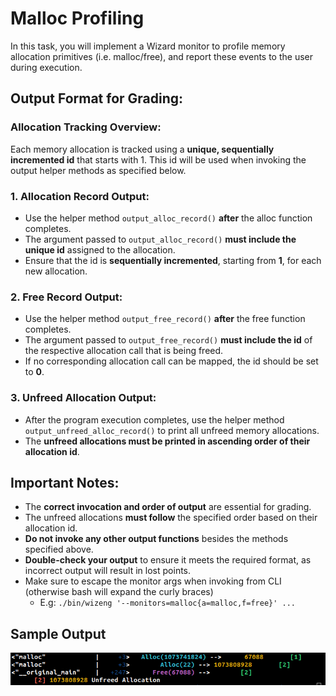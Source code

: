 # Malloc Profiling

In this task, you will implement a Wizard monitor to profile memory allocation primitives (i.e. malloc/free), and report these
events to the user during execution.

## Output Format for Grading:

### Allocation Tracking Overview:
Each memory allocation is tracked using a **unique, sequentially incremented id** that starts with 1. This id will be used when invoking the output helper methods as specified below.

### 1. Allocation Record Output:
- Use the helper method `output_alloc_record()` **after** the alloc function completes.
- The argument passed to `output_alloc_record()` **must include the unique id** assigned to the allocation.
- Ensure that the id is **sequentially incremented**, starting from **1**, for each new allocation.

### 2. Free Record Output:
- Use the helper method `output_free_record()` **after** the free function completes.
- The argument passed to `output_free_record()` **must include the id** of the respective allocation call that is being freed.
- If no corresponding allocation call can be mapped, the id should be set to **0**.

### 3. Unfreed Allocation Output:
- After the program execution completes, use the helper method `output_unfreed_alloc_record()` to print all unfreed memory allocations.
- The **unfreed allocations must be printed in ascending order of their allocation id**.

## Important Notes:
- The **correct invocation and order of output** are essential for grading.
- The unfreed allocations **must follow** the specified order based on their allocation id.
- **Do not invoke any other output functions** besides the methods specified above.
- **Double-check your output** to ensure it meets the required format, as incorrect output will result in lost points.
- Make sure to escape the monitor args when invoking from CLI (otherwise bash will expand the curly braces)
  - E.g: `./bin/wizeng '--monitors=malloc{a=malloc,f=free}' ...`

## Sample Output

![sample](./output_malloc.png)
